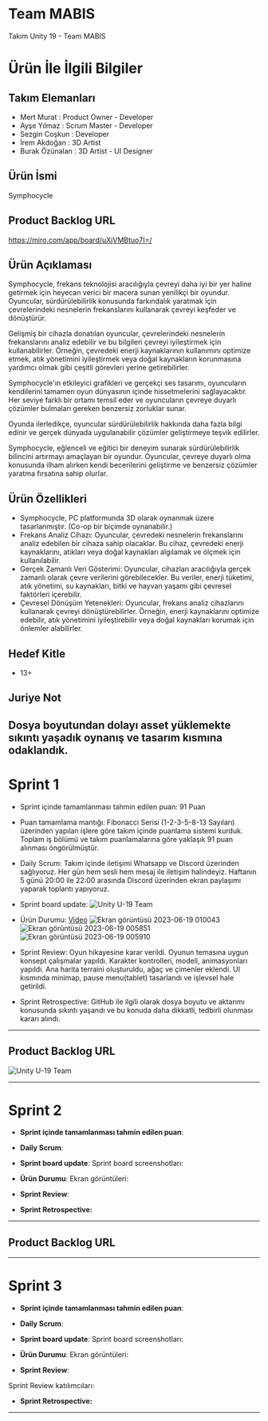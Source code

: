 # Team MABIS

Takım Unity 19 - Team MABIS

# Ürün İle İlgili Bilgiler

## Takım Elemanları
- Mert Murat : Product Owner - Developer
- Ayşe Yılmaz : Scrum Master - Developer
- Sezgin Coşkun : Developer
- İrem Akdoğan : 3D Artist
- Burak Özünalan : 3D Artist - UI Designer

## Ürün İsmi

Symphocycle

## Product Backlog URL
https://miro.com/app/board/uXjVMBtuo7I=/

## Ürün Açıklaması

Symphocycle, frekans teknolojisi aracılığıyla çevreyi daha iyi bir yer haline getirmek için heyecan verici bir macera sunan yenilikçi bir oyundur. Oyuncular, sürdürülebilirlik konusunda farkındalık yaratmak için çevrelerindeki nesnelerin frekanslarını kullanarak çevreyi keşfeder ve dönüştürür.

Gelişmiş bir cihazla donatılan oyuncular, çevrelerindeki nesnelerin frekanslarını analiz edebilir ve bu bilgileri çevreyi iyileştirmek için kullanabilirler. Örneğin, çevredeki enerji kaynaklarının kullanımını optimize etmek, atık yönetimini iyileştirmek veya doğal kaynakların korunmasına yardımcı olmak gibi çeşitli görevleri yerine getirebilirler.

Symphocycle'ın etkileyici grafikleri ve gerçekçi ses tasarımı, oyuncuların kendilerini tamamen oyun dünyasının içinde hissetmelerini sağlayacaktır. Her seviye farklı bir ortamı temsil eder ve oyuncuların çevreye duyarlı çözümler bulmaları gereken benzersiz zorluklar sunar.

Oyunda ilerledikçe, oyuncular sürdürülebilirlik hakkında daha fazla bilgi edinir ve gerçek dünyada uygulanabilir çözümler geliştirmeye teşvik edilirler.

Symphocycle, eğlenceli ve eğitici bir deneyim sunarak sürdürülebilirlik bilincini artırmayı amaçlayan bir oyundur. Oyuncular, çevreye duyarlı olma konusunda ilham alırken kendi becerilerini geliştirme ve benzersiz çözümler yaratma fırsatına sahip olurlar.


## Ürün Özellikleri
- Symphocycle, PC platformunda 3D olarak oynanmak üzere tasarlanmıştır. (Co-op bir biçimde oynanabilir.)
- Frekans Analiz Cihazı: Oyuncular, çevredeki nesnelerin frekanslarını analiz edebilen bir cihaza sahip olacaklar. Bu cihaz, çevredeki enerji kaynaklarını, atıkları veya doğal kaynakları algılamak ve ölçmek için kullanılabilir.
- Gerçek Zamanlı Veri Gösterimi: Oyuncular, cihazları aracılığıyla gerçek zamanlı olarak çevre verilerini görebilecekler. Bu veriler, enerji tüketimi, atık yönetimi, su kaynakları, bitki ve hayvan yaşamı gibi çevresel faktörleri içerebilir.
- Çevresel Dönüşüm Yetenekleri: Oyuncular, frekans analiz cihazlarını kullanarak çevreyi dönüştürebilirler. Örneğin, enerji kaynaklarını optimize edebilir, atık yönetimini iyileştirebilir veya doğal kaynakları korumak için önlemler alabilirler.

## Hedef Kitle
- 13+

## Juriye Not
Dosya boyutundan dolayı asset yüklemekte sıkıntı yaşadık oynanış ve tasarım kısmına odaklandık.
---

# Sprint 1

- Sprint içinde tamamlanması tahmin edilen puan: 91 Puan

- Puan tamamlama mantığı: Fibonacci Serisi (1-2-3-5-8-13 Sayıları) üzerinden yapılan işlere göre takım içinde puanlama sistemi kurduk. Toplam iş bölümü ve takım puanlamalarına göre yaklaşık 91 puan alınması öngörülmüştür. 

- Daily Scrum: Takım içinde iletişimi Whatsapp ve Discord üzerinden sağlıyoruz. Her gün hem sesli hem mesaj ile iletişim halindeyiz. Haftanın 5 günü 20:00 ile 22:00 arasında Discord üzerinden ekran paylaşımı yaparak toplantı yapıyoruz.

- Sprint board update: ![Unity U-19 Team](https://github.com/MertMURAT/OUA-U19/assets/58560920/0cfff82c-ed95-4028-b88e-4b64696ef3bc)

- Ürün Durumu: [Video](https://youtu.be/fROobGDxlrE)
![Ekran görüntüsü 2023-06-19 010043](https://github.com/MertMURAT/OUA-U19/assets/129547499/0f448f6f-65d3-4197-81d0-8211f3a2c087)
![Ekran görüntüsü 2023-06-19 005851](https://github.com/MertMURAT/OUA-U19/assets/129547499/10a0953c-d8d5-4828-aa40-9018de29fb6b)
![Ekran görüntüsü 2023-06-19 005910](https://github.com/MertMURAT/OUA-U19/assets/129547499/f6894660-fe8a-4bef-b3ad-3c73309ff157)


- Sprint Review: Oyun hikayesine karar verildi. Oyunun temasına uygun konsept çalışmalar yapıldı. Karakter kontrolleri, modeli, animasyonları yapıldı. Ana harita terraini oluşturuldu, ağaç ve çimenler eklendi. UI kısmında minimap, pause menu(tablet) tasarlandı ve işlevsel hale getirildi.


- Sprint Retrospective: GitHub ile ilgili olarak dosya boyutu ve aktarımı konusunda sıkıntı yaşandı ve bu konuda daha dikkatli, tedbirli olunması kararı alındı.
  


---

## Product Backlog URL
![Unity U-19 Team](https://github.com/MertMURAT/OUA-U19/assets/129547499/1a7f90a5-c794-4bf8-b9e2-db422a587cb1)

---

# Sprint 2

- **Sprint içinde tamamlanması tahmin edilen puan**: 

- **Daily Scrum**:

- **Sprint board update**: Sprint board screenshotları: 



- **Ürün Durumu**: Ekran görüntüleri:
 
- **Sprint Review**: 


- **Sprint Retrospective:**



---

## Product Backlog URL


---

# Sprint 3

- **Sprint içinde tamamlanması tahmin edilen puan**: 


- **Daily Scrum**: 

- **Sprint board update**: Sprint board screenshotları: 



- **Ürün Durumu**: Ekran görüntüleri:
 

- **Sprint Review**: 

Sprint Review katılımcıları: 

- **Sprint Retrospective:**

 

---
